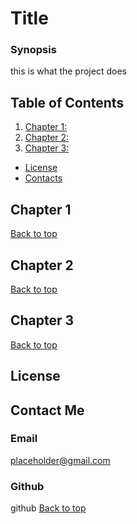 # Title

### Synopsis

this is what the project does

## Table of Contents
1. [Chapter 1: ](https://github.com/jschuyl/README.generator#chapter-1)
2. [Chapter 2: ](https://github.com/jschuyl/README.generator#chapter-2)
3. [Chapter 3: ](https://github.com/jschuyl/README.generator#chapter-3)
- [License](https://github.com/jschuyl/README.generator#license)
- [Contacts ](https://github.com/jschuyl/README.generator#contact-me)

## Chapter 1


[Back to top](https://github.com/jschuyl/README.generator#title)
## Chapter 2


[Back to top](https://github.com/jschuyl/README.generator#title)
## Chapter 3


[Back to top](https://github.com/jschuyl/README.generator#title)
## License

## Contact Me
### Email
placeholder@gmail.com
### Github
github
[Back to top](https://github.com/jschuyl/README.generator#title)